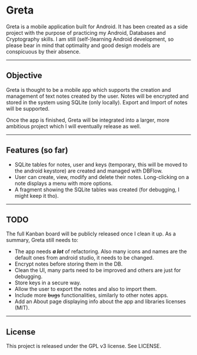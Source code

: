 # Greta

Greta is a mobile application built for Android. It has been created as a side project with the purpose of practicing my Android, Databases and Cryptography skills.
I am still (self-)learning Android development, so please bear in mind that optimality and good design models are conspicuous by their absence.

--------------------
## Objective
Greta is thought to be a mobile app which supports the creation and management of text notes created by the user. Notes will be encrypted and stored in the system using SQLite (only locally). Export and Import of notes will be supported.

Once the app is finished, Greta will be integrated into a larger, more ambitious project which I will eventually release as well.

--------------------
## Features (so far)
* SQLite tables for notes, user and keys (temporary, this will be moved to the android keystore) are created and managed with DBFlow.
* User can create, view, modify and delete their notes. Long-clicking on a note displays a menu with more options.
* A fragment showing the SQLite tables was created (for debugging, I might keep it tho).

--------------------
## TODO
The full Kanban board will be publicly released once I clean it up. As a summary, Greta still needs to:
* The app needs ***a lot*** of refactoring. Also many icons and names are the default ones from android studio, it needs to be changed.
* Encrypt notes before storing them in the DB.
* Clean the UI, many parts need to be improved and others are just for debugging.
* Store keys in a secure way.
* Allow the user to export the notes and also to import them.
* Include more ~~bugs~~ functionalities, similarly to other notes apps.
* Add an About page displaying info about the app and libraries licenses (MIT).
-------------------------
## License
This project is released under the GPL v3 license. See LICENSE.
